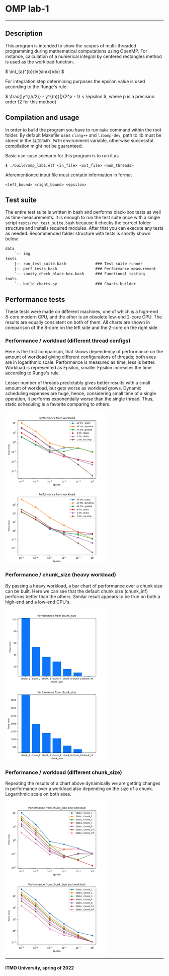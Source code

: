 # OMP lab-1
---

## Description

This program is intended to show the scopes of multi-threaded programming during mathematical computations using OpenMP. For instance, calculation of a numerical integral by centered rectangles method is used as the workload function.

$ \int_{a}^{b}{ln(sin(x))dx} $

For integration step determining purposes the epsilon value is used according to the Runge's rule:

$ \frac{|y^{(h/2)} - y^{(h)}|}{2^p - 1} < \epsilon $, where p is a precision order (2 for this method)

## Compilation and usage

In order to build the program you have to run `make` command within the root folder. By default Makefile uses `clang++` and `libomp-dev`, path to lib must be stored in the `$LIBRARY_PATH` environment variable, otherwise successful compilation might not be guaranteed.

Basic use-case scenario for this program is to run it as
```
$ ./build/omp_lab1.elf <in_file> <out_file> <num_threads>
```

Aforementioned input file must contatin information in format
```
<left_bound> <right_bound> <epsilon>
```

## Test suite

The entire test suite is written in bash and performs black-box tests as well as time-measurements. It is enough to run the test suite once with a single script `tests/run_test_suite.bash` because it checks the correct folder structure and installs required modules. After that you can execute any tests as needed. Recommended folder structure with tests is shortly shown below.

```
data
    `-- img
tests
    |-- run_test_suite.bash             ### Test suite runner
    |-- perf_tests.bash                 ### Performance measurement
    `-- sanity_check_black-box.bash     ### Functional testing
tools
    `-- build_charts.py                 ### Charts builder
```

## Performance tests

These tests were made on different machines, one of which is a high-end 8-core modern CPU, and the other is an obsolete low-end 2-core CPU. The results are equally consistent on both of them. All charts are shown in comparison of the 8-core on the left side and the 2-core on the right side.

### Performance / workload (different thread configs)

Here is the first comparison, that shows dependency of performance on the amount of workload giving different configurations of threads; both axes are in logarithmic scale. Performance is measured as time, less is better. Workload is represented as Epsilon, smaller Epsilon increases the time according to Runge's rule.

Lesser number of threads predictably gives better results with a small amount of workload, but gets worse as workload grows. Dynamic scheduling expenses are huge, hence, considering small time of a single operation, it performs exponentially worse than the single thread. Thus, static scheduling is a favorite comparing to others.

<p float="left">
    <img src="data/img/Performance from workload.png" width="320"/>
    <img src="data/img/E2_Performance from workload.png" width="320"/>
</p>

### Performance / chunk_size (heavy workload)

By passing a heavy workload, a bar chart of performance over a chunk size can be built.
Here we can see that the default chunk size (chunk_inf) performs better than the others. Similar result appears to be true on both a high-end and a low-end CPU's.

<p float="left">
    <img src="data/img/Performance from chunk_size.png" width="320"/>
    <img src="data/img/E2_Performance from chunk_size.png" width="320"/>
</p>

### Performance / workload (different chunk_size)

Repeating the results of a chart above dynamically we are getting changes in performance over a workload also depending on the size of a chunk. Logarithmic scale on both axes.

<p float="left">
    <img src="data/img/Performance from chunk_size and workload.png" width="320"/>
    <img src="data/img/E2_Performance from chunk_size and workload.png" width="320"/>
</p>

---
#### ITMO University, spring of 2022